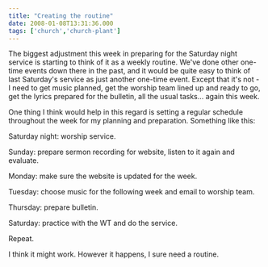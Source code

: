 ```yaml
---
title: "Creating the routine"
date: 2008-01-08T13:31:36.000
tags: ['church','church-plant']
---
```


The biggest adjustment this week in preparing for the Saturday night service is starting to think of it as a weekly routine. We've done other one-time events down there in the past, and it would be quite easy to think of last Saturday's service as just another one-time event. Except that it's not - I need to get music planned, get the worship team lined up and ready to go, get the lyrics prepared for the bulletin, all the usual tasks... again this week.

One thing I think would help in this regard is setting a regular schedule throughout the week for my planning and preparation. Something like this:

Saturday night: worship service.

Sunday: prepare sermon recording for website, listen to it again and evaluate.

Monday: make sure the website is updated for the week.

Tuesday: choose music for the following week and email to worship team.

Thursday: prepare bulletin.

Saturday: practice with the WT and do the service.

Repeat.

I think it might work. However it happens, I sure need a routine.
